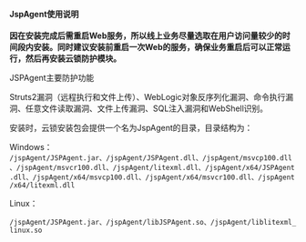 #### JspAgent使用说明
**因在安装完成后需重启Web服务，所以线上业务尽量选取在用户访问量较少的时间段内安装。同时建议安装前重启一次Web的服务，确保业务重启后可以正常运行，然后再安装云锁防护模块。**


JSPAgent主要防护功能

Struts2漏洞（远程执行和文件上传）、WebLogic对象反序列化漏洞、命令执行漏洞、任意文件读取漏洞、文件上传漏洞、SQL注入漏洞和WebShell识别。

安装时，云锁安装包会提供一个名为JspAgent的目录，目录结构为：

Windows：
`/jspAgent/JSPAgent.jar、/jspAgent/JSPAgent.dll、/jspAgent/msvcp100.dll、/jspAgent/msvcr100.dll、/jspAgent/litexml.dll、/jspAgent/x64/JSPAgent.dll、/jspAgent/x64/msvcp100.dll、/jspAgent/x64/msvcr100.dll、/jspAgent/x64/litexml.dll`

Linux：

`/jspAgent/JSPAgent.jar、/jspAgent/libJSPAgent.so、/jspAgent/liblitexml_linux.so`


